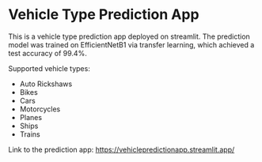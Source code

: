 # Vehicle Type Prediction App
This is a vehicle type prediction app deployed on streamlit. The prediction model was trained on EfficientNetB1 via transfer learning, which achieved a test accuracy of 99.4%.

Supported vehicle types:
- Auto Rickshaws 
- Bikes 
- Cars 
- Motorcycles 
- Planes 
- Ships 
- Trains 

Link to the prediction app: https://vehiclepredictionapp.streamlit.app/
